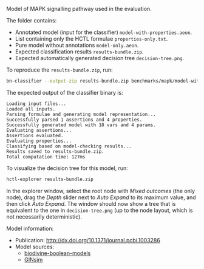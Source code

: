Model of MAPK signalling pathway used in the evaluation.

The folder contains:
- Annotated model (input for the classifier) `model-with-properties.aeon`.
- List containing only the HCTL formulae `properties-only.txt`.
- Pure model without annotations `model-only.aeon`.
- Expected classification results `results-bundle.zip`.
- Expected automatically generated decision tree `decision-tree.png`.

To reproduce the `results-bundle.zip`, run:

```bash
bn-classifier --output-zip results-bundle.zip benchmarks/mapk/model-with-properties.aeon
```

The expected output of the classifier binary is:

```
Loading input files...
Loaded all inputs.
Parsing formulae and generating model representation...
Successfully parsed 1 assertions and 4 properties.
Successfully generated model with 18 vars and 4 params.
Evaluating assertions...
Assertions evaluated.
Evaluating properties...
Classifying based on model-checking results...
Results saved to results-bundle.zip.
Total computation time: 127ms
```

To visualize the decision tree for this model, run:

```bash
hctl-explorer results-bundle.zip
```

In the explorer window, select the root node with *Mixed outcomes* (the only node), drag the *Depth* slider
next to *Auto Expand* to its maximum value, and then click *Auto Expand*. The window
should now show a tree that is equivalent to the one in `decision-tree.png` (up to
the node layout, which is not necessarily deterministic).

Model information:
- Publication: http://dx.doi.org/10.1371/journal.pcbi.1003286
- Model sources:
    - [biodivine-boolean-models](https://github.com/sybila/biodivine-boolean-models/tree/main/models/%5Bid-090%5D__%5Bvar-14%5D__%5Bin-4%5D__%5BMAPK-REDUCED-2%5D)
    - [GINsim](http://ginsim.org/node/173)
